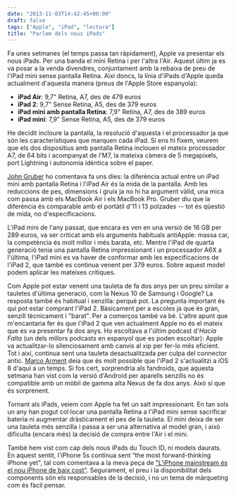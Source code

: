 ```yaml
---
date: "2013-11-03T14:42:45+00:00"
draft: false
tags: ["Apple", "iPad", "lectura"]
title: "Parlem dels nous iPads"
---
```

Fa unes setmanes (el temps passa tan ràpidament), Apple va presentar els nous iPads. Per una banda el mini Retina i per l'altra l'Air. Aquest últim ja es va posar a la venda divendres, conjuntament amb la rebaixa de preu de l'iPad mini sense pantalla Retina. Així doncs, la línia d'iPads d'Apple queda actualment d'aquesta manera (preus de l'Apple Store espanyola):

- **iPad Air**: 9,7" Retina, A7, des de 479 euros
- **iPad 2**: 9,7" Sense Retina, A5, des de 379 euros
- **iPad mini amb pantalla Retina**: 7,9" Retina, A7, des de 389 euros
- **iPad mini**: 7,9" Sense Retina, A5, des de 379 euros

He decidit incloure la pantalla, la resolució d'aquesta i el processador ja que són les característiques que marquen cada iPad. Si ens hi fixem, veurem que els dos dispositius amb pantalla Retina inclouen el mateix processador A7, de 64 bits i acompanyat de l'M7, la mateixa càmera de 5 megapíxels, port Lightning i autonomia idèntica sobre el paper. 

[John Gruber](http://daringfireball.net/2013/10/this_weeks_ipad_event) ho comentava fa uns dies: la diferència actual entre un iPad mini amb pantalla Retina i l'iPad Air és la mida de la pantalla. Amb les reduccions de pes, dimensions i gruix ja no hi ha argument vàlid, una mica com passa amb els MacBook Air i els MacBook Pro. Gruber diu que la diferència és comparable amb el portàtil d'11 i 13 polzades -- tot és qüestió de mida, no d'especificacions.

L'iPad mini de l'any passat, que encara es ven en una versió de 16 GB per 289 euros, va ser criticat amb els arguments habituals antiApple: massa car, la competència és molt millor i més barata, etc. Mentre l'iPad de quarta generació tenia una pantalla Retina impressionant i un processador A6X a l'última, l'iPad mini es va haver de conformar amb les especificacions de l'iPad 2, que també es continua venent per 379 euros. Sobre aquest model podem aplicar les mateixes crítiques. 

Com Apple pot estar venent una tauleta de fa dos anys per un preu similar a tauletes d'última generació, com la Nexus 10 de Samsung i Google? La resposta també és habitual i senzilla: perquè pot. La pregunta important és qui pot estar comprant l'iPad 2. Bàsicament per a escoles ja que és gran, senzill tècnicament i "barat". Per a comerços també va bé. L'altre apunt que m'encantaria fer és que l'iPad 2 que ven actualment Apple no és el mateix que es va presentar fa dos anys. Ho escoltava a l'últim podcast d'*Hacía Falta* (un dels millors podcasts en espanyol que es poden escoltar): Apple va actualitzar-lo silenciosament amb canvis al xip per fer-lo més eficient. Tot i així, continua sent una tauleta desactualitzada per culpa del connector antic. [Marco Arment](http://www.marco.org/2013/10/25/younger-than-the-ipad-2) deia que és molt possible que l'iPad 2 s'actualitzi a iOS 8 d'aquí a un temps. Si fos cert, sorprendria als fandroids, que aquesta setmana han vist com la versió d'Android per aparells senzills no és compatible amb un mòbil de gamma alta Nexus de fa dos anys. Això sí que és sorprenent.

Tornant als iPads, veiem com Apple ha fet un salt impressionant. En tan sols un any han pogut col·locar una pantalla Retina a l'iPad mini sense sacrificar bateria ni augmentar dràsticament el pes de la tauleta. El mini deixa de ser una tauleta més senzilla i passa a ser una alternativa al model gran, i això dificulta (encara més) la decisió de compra entre l'Air i el mini. 

També hem vist com cap dels nous iPads du Touch ID, ni models daurats. En aquest sentit, l'iPhone 5s continua sent “the most forward-thinking iPhone yet", tal com comentava a la meva peça de ["L'iPhone mainstream és el nou iPhone de baix cost"](http://enricllonch.com/post/61008578092/liphone-mainstream-es-el-nou-iphone-de-baix-cost). Segurament, el preu i la disponibilitat dels components són els responsables de la decisió, i no un tema de màrqueting com és fàcil pensar.
